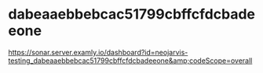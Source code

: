 # dabeaaebbebcac51799cbffcfdcbadeeone
https://sonar.server.examly.io/dashboard?id=neojarvis-testing_dabeaaebbebcac51799cbffcfdcbadeeone&amp;codeScope=overall
